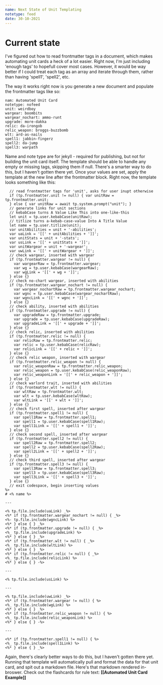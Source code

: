 ```yaml
---
name: Next State of Unit Templating
notetype: feed
date: 30-10-2021
---
```


# Current state
I've figured out how to read frontmatter tags in a document, which makes automating unit cards a heck of a lot easier. Right now, I'm just including 'enough tags' to hopefull cover most cases. However, it would be way better if I could treat each tag as an array and iterate through them, rather than having 'spell1', 'spell2', etc.

The way it works right now is you generate a new document and populate the frontmatter tags like so:

```
nam: Automated Unit Card
notetype: nofeed
unit: weirdboy
wargear: boombits
wargear_nochart: ammo-runt
upgrade: more-dakka
relic: da-irongob
relic_weapon: broggs-buzzbomb
wlt: ard-as-nails
spell1: jabbin-fingerz
spell2: da-jump
spell3: warpath
```

Name and note type are for jekyll - required for publishing, but not for building the unit card itself. The template should be able to handle any empty or missing tags, skipping them if null. There's a smarter way to do this, but I haven't gotten there yet. Once your values are set, apply the template at the new line after the frontmatter block. Right now, the template looks something like this:

```<%*
  // read frontmatter tags for 'unit', asks for user inupt otherwise
  if (tp.frontmatter.unit != null) { var unitRaw = tp.frontmatter.unit;
  } else { var unitRaw = await tp.system.prompt("unit"); }
  // generate links for unit sections
  // kebabCase turns A Value Like This into one-like-this
  let unit = tp.user.kebabCase(unitRaw);
  // titlize turns a-kebab-case-value Into A Title Value
  let name = tp.user.titlize(unit);
  var unitAbilities = unit + '-abilities';
  var uaLink = '[[' + unitAbilities + ']]';
  var unitStats = unit + '-stats';
  var usLink = '[[' + unitStats + ']]';
  var unitWargear = unit + '-wargear';
  var uwLink = '[[' + unitWargear + ']]';
  // check wargear, inserted with wargear
  if (tp.frontmatter.wargear != null) {
  	var wargearRaw = tp.frontmatter.wargear;
	var wg = tp.user.kebabCase(wargearRaw);
	var wgLink = '[[' + wg + ']]';
  } else {}
  // check no-chart wargear, inserted with abilities
  if (tp.frontmatter.wargear_nochart != null) {
  	var wargear_nochartRaw = tp.frontmatter.wargear_nochart;
	var wgnc = tp.user.kebabCase(wargear_nochartRaw);
	var wgncLink = '[[' + wgnc + ']]';
  } else {}
  // check ability, inserted with abilities
  if (tp.frontmatter.upgrade != null) {
  	var upgradeRaw = tp.frontmatter.upgrade;
	var upgrade = tp.user.kebabCase(upgradeRaw);
	var upgradeLink = '[[' + upgrade + ']]';
  } else {}
  // check relic, inserted with abilities
  if (tp.frontmatter.relic != null) {
  	var relicRaw = tp.frontmatter.relic;
	var relic = tp.user.kebabCase(relicRaw);
	var relicLink = '[[' + relic + ']]';
  } else {}
  // check relic weapon, inserted with wargear
  if (tp.frontmatter.relic_weapon != null) {
  	var relic_weaponRaw = tp.frontmatter.relic_weapon;
	var relic_weapon = tp.user.kebabCase(relic_weaponRaw);
	var relic_weaponLink = '[[' + relic_weapon + ']]';
  } else {}
  // check warlord trait, inserted with abilities
  if (tp.frontmatter.wlt != null) {
  	var wltRaw = tp.frontmatter.wlt;
	var wlt = tp.user.kebabCase(wltRaw);
	var wltLink = '[[' + wlt + ']]';
  } else {}
  // check first spell, inserted after wargear
  if (tp.frontmatter.spell1 != null) {
  	var spell1Raw = tp.frontmatter.spell1;
	var spell1 = tp.user.kebabCase(spell1Raw);
	var spell1Link = '[[' + spell1 + ']]';
  } else {}
  // check second spell, inserted after wargear
  if (tp.frontmatter.spell2 != null) {
  	var spell2Raw = tp.frontmatter.spell2;
	var spell2 = tp.user.kebabCase(spell2Raw);
	var spell2Link = '[[' + spell2 + ']]';
  } else {}
  // check third spell, inserted after wargear
  if (tp.frontmatter.spell3 != null) {
  	var spell3Raw = tp.frontmatter.spell3;
	var spell3 = tp.user.kebabCase(spell3Raw);
	var spell3Link = '[[' + spell3 + ']]';
  } else {}
  // exit codespace, begin inserting values
%>  
# <% name %>

---

<% tp.file.include(uaLink) _%>
<%* if (tp.frontmatter.wargear_nochart != null) { _%>
<%- tp.file.include(wgncLink) %>
<%* } else { } _%>
<%* if (tp.frontmatter.upgrade != null) { _%>
<%_ tp.file.include(upgradeLink) %>
<%* } else { } _%>
<%* if (tp.frontmatter.wlt != null) { _%>
<%_ tp.file.include(wltLink) %>
<%* } else { } _%>
<%* if (tp.frontmatter.relic != null) { _%>
<%_ tp.file.include(relicLink) %>
<%* } else { } -%>

---

<% tp.file.include(usLink) %>

---

<% tp.file.include(uwLink) _%>
<%* if (tp.frontmatter.wargear != null) { %>
<%_ tp.file.include(wgLink) %>
<%* } else { } _%>
<%* if (tp.frontmatter.relic_weapon != null) { %>
<%_ tp.file.include(relic_weaponLink) %>
<%* } else { } -%>

---

<%* if (tp.frontmatter.spell1 != null) { %>
<%_ tp.file.include(spell1Link) %>
<%* } else { } _%>
```

Again, there's clearly better ways to do this, but I haven't gotten there yet. Running that template will automatically pull and format the data for that unit card, and spit out a markdown file. Here's that markdown rendered in-broswer. Check out the flashcards for rule text: **[[Automated Unit Card Example]]**